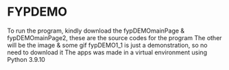 # FYPDEMO
To run the program, kindly download the fypDEMOmainPage & fypDEMOmainPage2, these are the source codes for the program
The other will be the image & some gif
fypDEMO1_1 is just a demonstration, so no need to download it
The apps was made in a virtual environment using Python 3.9.10
